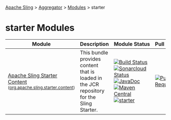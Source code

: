 [Apache Sling](https://sling.apache.org) > [Aggregator](https://github.com/apache/sling-aggregator/) > [Modules](https://github.com/apache/sling-aggregator/blob/master/docs/modules.md) > starter
# starter Modules

| Module | Description | Module&nbsp;Status | Pull&nbsp;Requests |
|---    |---    |---    |---    |
| [Apache Sling Starter Content](https://github.com/apache/sling-org-apache-sling-starter-content) <br/> <small>([org.apache.sling.starter.content](https://search.maven.org/#search%7Cga%7C1%7Cg%3A%22org.apache.sling%22%20a%3A%22org.apache.sling.starter.contentD%22))</small> |      This bundle provides content that is loaded in the JCR repository     for the Sling Starter.    | &#32;[![Build Status](https://ci-builds.apache.org/job/Sling/job/modules/job/sling-org-apache-sling-starter-content/job/master/badge/icon)](https://ci-builds.apache.org/job/Sling/job/modules/job/sling-org-apache-sling-starter-content/job/master/)&#32;[![Sonarcloud Status](https://sonarcloud.io/api/project_badges/measure?project=apache_sling-org-apache-sling-starter-content&metric=alert_status)](https://sonarcloud.io/dashboard?id=apache_sling-org-apache-sling-starter-content)&#32;[![JavaDoc](https://www.javadoc.io/badge/org.apache.sling/org.apache.sling.starter.content.svg)](https://www.javadoc.io/doc/org.apache.sling/org-apache-sling-starter-content)&#32;[![Maven Central](https://maven-badges.herokuapp.com/maven-central/org.apache.sling/org.apache.sling.starter.content/badge.svg)](https://search.maven.org/#search%7Cga%7C1%7Cg%3A%22org.apache.sling%22%20a%3A%22org.apache.sling.starter.content%22)&#32;[![starter](https://sling.apache.org/badges/group-starter.svg)](https://github.com/apache/sling-aggregator/blob/master/docs/groups/starter.md) | &#32;[![Pull Requests](https://img.shields.io/github/issues-pr/apache/sling-org-apache-sling-starter-content.svg)](https://github.com/apache/sling-org-apache-sling-starter-content/pulls) |
